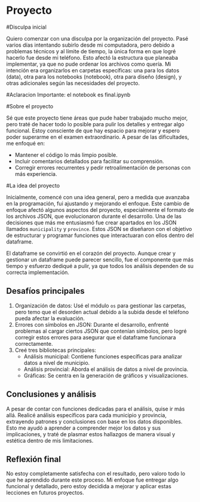 # Proyecto
#Disculpa inicial

Quiero comenzar con una disculpa por la organización del proyecto. Pasé varios días intentando subirlo desde mi computadora, pero debido a problemas técnicos y al límite de tiempo, la única forma en que logré hacerlo fue desde mi teléfono. Esto afectó la estructura que planeaba implementar, ya que no pude ordenar los archivos como quería. Mi intención era organizarlos en carpetas específicas: una para los datos (data), otra para los notebooks (notebook), otra para diseño (design), y otras adicionales según las necesidades del proyecto.

#Aclaracion Importante: el notebook es final.ipynb 

#Sobre el proyecto

Sé que este proyecto tiene áreas que pude haber trabajado mucho mejor, pero traté de hacer todo lo posible para pulir los detalles y entregar algo funcional. Estoy consciente de que hay espacio para mejorar y espero poder superarme en el examen extraordinario. A pesar de las dificultades, me enfoqué en:

- Mantener el código lo más limpio posible.
- Incluir comentarios detallados para facilitar su comprensión.
- Corregir errores recurrentes y pedir retroalimentación de personas con más experiencia.

#La idea del proyecto

Inicialmente, comencé con una idea general, pero a medida que avanzaba en la programación, fui ajustando y mejorando el enfoque. Este cambio de enfoque afectó algunos aspectos del proyecto, especialmente el formato de los archivos JSON, que evolucionaron durante el desarrollo. Una de las decisiones que más me entusiasmó fue crear apartados en los JSON llamados `municipality` y `province`. Estos JSON se diseñaron con el objetivo de estructurar y programar funciones que interactuaran con ellos dentro del dataframe.

El dataframe se convirtió en el corazón del proyecto. Aunque crear y gestionar un dataframe puede parecer sencillo, fue el componente que más tiempo y esfuerzo dediqué a pulir, ya que todos los análisis dependen de su correcta implementación.

## Desafíos principales

1. Organización de datos: Usé el módulo `os` para gestionar las carpetas, pero temo que el desorden actual debido a la subida desde el teléfono pueda afectar la evaluación.
2. Errores con símbolos en JSON: Durante el desarrollo, enfrenté problemas al cargar ciertos JSON que contenían símbolos, pero logré corregir estos errores para asegurar que el dataframe funcionara correctamente.
3. Creé tres bibliotecas principales:
   - Análisis municipal: Contiene funciones específicas para analizar datos a nivel de municipio.
   - Análisis provincial: Aborda el análisis de datos a nivel de provincia.
   - Gráficas: Se centra en la generación de gráficos y visualizaciones.

## Conclusiones y análisis

A pesar de contar con funciones dedicadas para el análisis, quise ir más allá. Realicé análisis específicos para cada municipio y provincia, extrayendo patrones y conclusiones con base en los datos disponibles. Esto me ayudó a aprender a comprender mejor los datos y sus implicaciones, y traté de plasmar estos hallazgos de manera visual y estética dentro de mis limitaciones.

## Reflexión final

No estoy completamente satisfecha con el resultado, pero valoro todo lo que he aprendido durante este proceso. Mi enfoque fue entregar algo funcional y detallado, pero estoy decidida a mejorar y aplicar estas lecciones en futuros proyectos.
